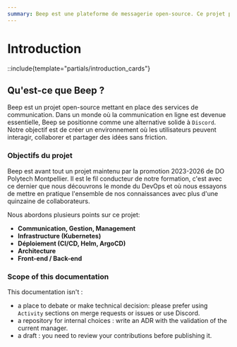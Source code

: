 ```yaml
---
summary: Beep est une plateforme de messagerie open-source. Ce projet propose une alternative libre à Discord !
---
```


# Introduction

::include{template="partials/introduction_cards"}

## Qu'est-ce que Beep ?

Beep est un projet open-source mettant en place des services de communication. Dans un monde où la communication
en ligne est devenue essentielle, Beep se positionne comme une alternative solide à `Discord`. Notre objectif est de créer un environnement où les utilisateurs peuvent interagir, collaborer et partager des idées sans friction.

### Objectifs du projet

Beep est avant tout un projet maintenu par la promotion 2023-2026 de DO Polytech Montpellier.
Il est le fil conducteur de notre formation, c'est avec ce dernier que nous découvrons le monde du DevOps et où nous
essayons de mettre en pratique l'ensemble de nos connaissances avec plus d'une quinzaine de collaborateurs.

Nous abordons plusieurs points sur ce projet:

- __Communication, Gestion, Management__
- __Infrastructure (Kubernetes)__
- __Déploiement (CI/CD, Helm, ArgoCD)__
- __Architecture__
- __Front-end / Back-end__

### Scope of this documentation
This documentation isn't :
- a place to debate or make technical decision: please prefer using `Activity` sections on merge requests or issues or use Discord.
- a repository for internal choices : write an ADR with the validation of the current manager.
- a draft : you need to review your contributions before publishing it.
